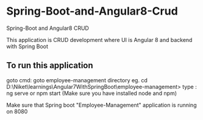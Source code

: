 # Spring-Boot-and-Angular8-Crud
Spring-Boot and Angular8 CRUD

This application is CRUD development where 
UI is Angular 8
and backend with Spring Boot

To run this application 
 ----------------------
goto cmd:
goto employee-management directory
eg.
cd D:\Niket\learnings\Angular7WithSpringBoot\employee-management>
type :  ng serve or npm start
(Make sure you have installed node and npm)

Make sure that Spring boot "Employee-Management" application is running on 8080

